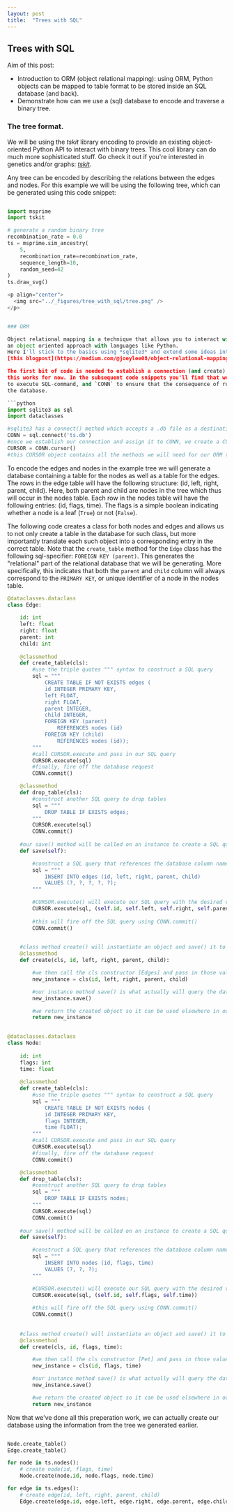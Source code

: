 ```yaml
---
layout: post
title:  "Trees with SQL"
---
```


## Trees with SQL

Aim of this post: 
* Introduction to ORM (object relational mapping): using ORM, Python objects can be mapped to table
format to be stored inside an SQL database (and back).
* Demonstrate how can we use a (sql) database to encode and traverse a binary tree.

### The tree format.
We will be using the *tskit* library encoding to provide an existing object-oriented
Python API to interact with binary trees. This cool library can do much more sophisticated stuff.
Go check it out if you're interested in genetics and/or graphs: [*tskit*](tskit.dev).

Any tree can be encoded by describing the relations between the edges and nodes. For this example
we will be using the following tree,
which can be generated using this code snippet:

```python

import msprime
import tskit

# generate a random binary tree
recombination_rate = 0.0
ts = msprime.sim_ancestry(
    5, 
    recombination_rate=recombination_rate, 
    sequence_length=10, 
    random_seed=42
)
ts.draw_svg()

<p align="center">
  <img src="../_figures/tree_with_sql/tree.png" />
</p>


### ORM

Object relational mapping is a technique that allows you to interact with a relational database using
an object oriented approach with languages like Python.
Here I'll stick to the basics using *sqlite3* and extend some ideas introduced in
[this blogpost](https://medium.com/@joeylee08/object-relational-mapping-from-python-to-sql-and-back-cd629eca0060) by Joseph Lee.

The first bit of code is needed to establish a connection (and create) a sql database. Let's make abstraction of how
this works for now. In the subsequent code snippets you'll find that we use the `CURSOR`
to execute SQL-command, and `CONN` to ensure that the consequence of running a particular command is stored within
the database.

```python
import sqlite3 as sql
import dataclasses

#sqlite3 has a connect() method which accepts a .db file as a destination
CONN = sql.connect('ts.db')
#once we establish our connection and assign it to CONN, we create a CURSOR
CURSOR = CONN.cursor()
#this CURSOR object contains all the methods we will need for our ORM tasks
```

To encode the edges and nodes in the example tree we will generate a database containing
a table for the nodes as well as a table for the edges. The rows in the edge table will
have the following structure: (id, left, right, parent, child). Here, both parent and child
are nodes in the tree which thus will occur in the nodes table. Each row in the nodes table
will have the following entries: (id, flags, time). The flags is a simple boolean indicating
whether a node is a leaf (`True`) or not (`False`).

The following code creates a class for both nodes and edges and allows us to not only create
a table in the database for such class, but more importantly translate each such object into
a corresponding entry in the correct table. Note that the `create_table` method for the `Edge`
class has the following sql-specifier: `FOREIGN KEY (parent)`. This generates the "relational"
part of the relational database that we will be generating. More specifically, this indicates
that both the `parent` and `child` column will always correspond to the `PRIMARY KEY`, or unique
identifier of a node in the nodes table.

```python
@dataclasses.dataclass
class Edge:
    
    id: int
    left: float
    right: float
    parent: int
    child: int
    
    @classmethod 
    def create_table(cls):
        #use the triple quotes """ syntax to construct a SQL query
        sql = """
            CREATE TABLE IF NOT EXISTS edges (
            id INTEGER PRIMARY KEY,
            left FLOAT,
            right FLOAT,
            parent INTEGER,
            child INTEGER,
            FOREIGN KEY (parent)
                REFERENCES nodes (id)
            FOREIGN KEY (child)
                REFERENCES nodes (id));
        """
        #call CURSOR.execute and pass in our SQL query
        CURSOR.execute(sql)
        #finally, fire off the database request
        CONN.commit()

    @classmethod
    def drop_table(cls):
        #construct another SQL query to drop tables
        sql = """   
            DROP TABLE IF EXISTS edges;
        """
        CURSOR.execute(sql)
        CONN.commit()
        
    #our save() method will be called on an instance to create a SQL query
    def save(self):

        #construct a SQL query that references the database column names
        sql = """
            INSERT INTO edges (id, left, right, parent, child)
            VALUES (?, ?, ?, ?, ?);
        """

        #CURSOR.execute() will execute our SQL query with the desired values
        CURSOR.execute(sql, (self.id, self.left, self.right, self.parent, self.child))
        
        #this will fire off the SQL query using CONN.commit()
        CONN.commit()

    
    #class method create() will instantiate an object and save() it to our database
    @classmethod
    def create(cls, id, left, right, parent, child):

        #we then call the cls constructor [Edges] and pass in those values
        new_instance = cls(id, left, right, parent, child)

        #our instance method save() is what actually will query the database
        new_instance.save()

        #we return the created object so it can be used elsewhere in our code
        return new_instance

    
@dataclasses.dataclass
class Node:
    
    id: int
    flags: int
    time: float
    
    @classmethod 
    def create_table(cls):
        #use the triple quotes """ syntax to construct a SQL query
        sql = """
            CREATE TABLE IF NOT EXISTS nodes (
            id INTEGER PRIMARY KEY,
            flags INTEGER,
            time FLOAT);
        """
        #call CURSOR.execute and pass in our SQL query
        CURSOR.execute(sql)
        #finally, fire off the database request
        CONN.commit()

    @classmethod
    def drop_table(cls):
        #construct another SQL query to drop tables
        sql = """   
            DROP TABLE IF EXISTS nodes;
        """
        CURSOR.execute(sql)
        CONN.commit()
        
    #our save() method will be called on an instance to create a SQL query
    def save(self):

        #construct a SQL query that references the database column names
        sql = """
            INSERT INTO nodes (id, flags, time)
            VALUES (?, ?, ?);
        """

        #CURSOR.execute() will execute our SQL query with the desired values
        CURSOR.execute(sql, (self.id, self.flags, self.time))
        
        #this will fire off the SQL query using CONN.commit()
        CONN.commit()
        
    
    #class method create() will instantiate an object and save() it to our database
    @classmethod
    def create(cls, id, flags, time):

        #we then call the cls constructor [Pet] and pass in those values
        new_instance = cls(id, flags, time)

        #our instance method save() is what actually will query the database
        new_instance.save()

        #we return the created object so it can be used elsewhere in our code
        return new_instance
```
Now that we've done all this preperation work, we can actually create our database
using the information from the tree we generated earlier.

```python

Node.create_table()
Edge.create_table()

for node in ts.nodes():
    # create node(id, flags, time)
    Node.create(node.id, node.flags, node.time)

for edge in ts.edges():
    # create edge(id, left, right, parent, child)
    Edge.create(edge.id, edge.left, edge.right, edge.parent, edge.child)
```

